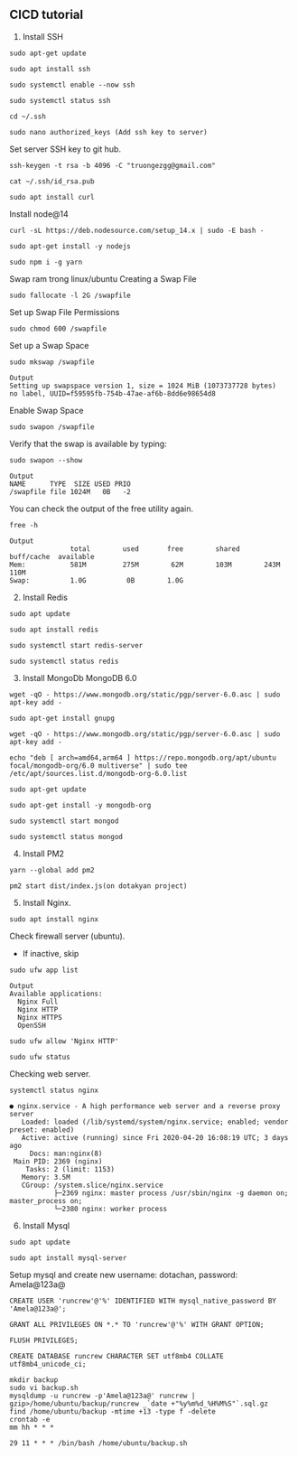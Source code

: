 ## CICD tutorial

1. Install SSH
```
sudo apt-get update
```
```
sudo apt install ssh
```
```
sudo systemctl enable --now ssh
```
```
sudo systemctl status ssh
```
```
cd ~/.ssh
```
```
sudo nano authorized_keys (Add ssh key to server)
```
Set server SSH key to git hub.
```
ssh-keygen -t rsa -b 4096 -C "truongezgg@gmail.com"
```
```
cat ~/.ssh/id_rsa.pub
```
```
sudo apt install curl
```
Install node@14
```
curl -sL https://deb.nodesource.com/setup_14.x | sudo -E bash -
```
```
sudo apt-get install -y nodejs
```
```
sudo npm i -g yarn
```
Swap ram trong linux/ubuntu
Creating a Swap File
```
sudo fallocate -l 2G /swapfile
```
Set up Swap File Permissions
```
sudo chmod 600 /swapfile
```
Set up a Swap Space
```
sudo mkswap /swapfile
```
```
Output
Setting up swapspace version 1, size = 1024 MiB (1073737728 bytes)
no label, UUID=f59595fb-754b-47ae-af6b-8dd6e98654d8
```
Enable Swap Space
```
sudo swapon /swapfile
```
Verify that the swap is available by typing:
```
sudo swapon --show
```

```
Output
NAME      TYPE  SIZE USED PRIO
/swapfile file 1024M   0B   -2
```
You can check the output of the free utility again.
```
free -h
```

```
Output
               total        used       free        shared      buff/cache  available
Mem:           581M         275M        62M        103M        243M        110M
Swap:          1.0G          0B        1.0G
```
2. Install Redis
```
sudo apt update
```
```
sudo apt install redis
```
```
sudo systemctl start redis-server
```
```
sudo systemctl status redis
```
3. Install MongoDb
MongoDB 6.0
```
wget -qO - https://www.mongodb.org/static/pgp/server-6.0.asc | sudo apt-key add -
```
```
sudo apt-get install gnupg
```
```
wget -qO - https://www.mongodb.org/static/pgp/server-6.0.asc | sudo apt-key add -
```
```
echo "deb [ arch=amd64,arm64 ] https://repo.mongodb.org/apt/ubuntu focal/mongodb-org/6.0 multiverse" | sudo tee /etc/apt/sources.list.d/mongodb-org-6.0.list
```
```
sudo apt-get update
```
```
sudo apt-get install -y mongodb-org
```
```
sudo systemctl start mongod
```
```
sudo systemctl status mongod
```
4. Install PM2
```
yarn --global add pm2
```
```
pm2 start dist/index.js(on dotakyan project)
```
5. Install Nginx.
```
sudo apt install nginx
```
Check firewall server (ubuntu).
- If inactive, skip
```
sudo ufw app list
```
```
Output
Available applications:
  Nginx Full
  Nginx HTTP
  Nginx HTTPS
  OpenSSH
```
```
sudo ufw allow 'Nginx HTTP'
```
```
sudo ufw status
```
Checking web server.
```
systemctl status nginx
```
```
● nginx.service - A high performance web server and a reverse proxy server
   Loaded: loaded (/lib/systemd/system/nginx.service; enabled; vendor preset: enabled)
   Active: active (running) since Fri 2020-04-20 16:08:19 UTC; 3 days ago
     Docs: man:nginx(8)
 Main PID: 2369 (nginx)
    Tasks: 2 (limit: 1153)
   Memory: 3.5M
   CGroup: /system.slice/nginx.service
           ├─2369 nginx: master process /usr/sbin/nginx -g daemon on; master_process on;
           └─2380 nginx: worker process
```
6. Install Mysql
```
sudo apt update
```
```
sudo apt install mysql-server
```
Setup mysql and create new username: dotachan, password: Amela@123a@
```
CREATE USER 'runcrew'@'%' IDENTIFIED WITH mysql_native_password BY 'Amela@123a@';
```
```
GRANT ALL PRIVILEGES ON *.* TO 'runcrew'@'%' WITH GRANT OPTION;
```
```
FLUSH PRIVILEGES;
```
```
CREATE DATABASE runcrew CHARACTER SET utf8mb4 COLLATE utf8mb4_unicode_ci;
```
```
mkdir backup
sudo vi backup.sh
mysqldump -u runcrew -p'Amela@123a@' runcrew | gzip>/home/ubuntu/backup/runcrew _`date +"%y%m%d_%H%M%S"`.sql.gz
find /home/ubuntu/backup -mtime +13 -type f -delete
crontab -e
mm hh * * *
```
```
29 11 * * * /bin/bash /home/ubuntu/backup.sh
```
